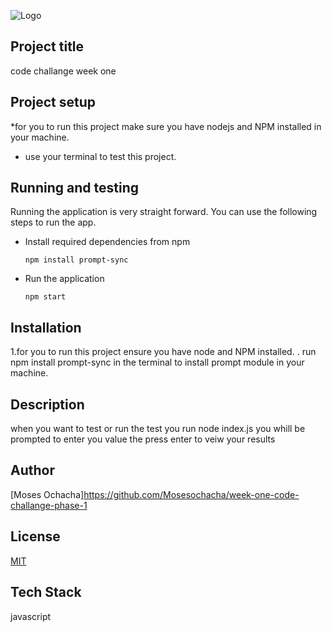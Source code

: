 
![Logo](https://dev-to-uploads.s3.amazonaws.com/uploads/articles/th5xamgrr6se0x5ro4g6.png)


## Project title
code challange week one
## Project  setup
*for you to run this project make sure you have nodejs and NPM installed in your machine.
* use your terminal to test this project.
## Running and testing
Running the application is very straight forward. You can use the following steps to run the app.

- Install required dependencies from npm

      npm install prompt-sync
- Run the application

      npm start
## Installation
1.for you to run this project ensure you have node and NPM installed.
. run npm install prompt-sync in the terminal to install prompt module in your machine.

    
## Description
when you want to test or run the test you run node index.js you whill be prompted to enter you value the press enter to veiw your results
## Author
[Moses Ochacha]https://github.com/Mosesochacha/week-one-code-challange-phase-1


## License

[MIT](https://choosealicense.com/licenses/mit/)


## Tech Stack
javascript

